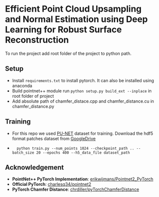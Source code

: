 # Efficient Point Cloud Upsampling and Normal Estimation using Deep Learning for Robust Surface Reconstruction

To run the project add root folder of the project to python path.

## Setup
- Install ```requirements.txt``` to install pytorch. It can also be installed using anaconda
- Build pointnet++ module run ```python setup.py build_ext --inplace``` in root folder of project
- Add absolute path of chamfer_distace.cpp and chamfer_distance.cu in chamfer_distance.py

## Training

- For this repo we used [PU-NET](https://raw.githubusercontent.com/yulequan/PU-Net) dataset for training. Download the hdf5 format patches dataset from [GoogleDrive](https://drive.google.com/file/d/1wMtNGvliK_pUTogfzMyrz57iDb_jSQR8/view?usp=sharing)
- ```shell
    python train.py --num_points 1024 --checkpoint_path .. --batch_size 20 --epochs 400 --h5_data_file dataset_path
    ```

## Acknowledgement
- **PointNet++ PyTorch Implementation**: [erikwijmans/Pointnet2_PyTorch](https://github.com/erikwijmans/Pointnet2_PyTorch)
- **Official PyTorch**: [charlesq34/pointnet2](https://github.com/charlesq34/pointnet2)
- **PyTorch Chamfer Distance**: [chrdiller/pyTorchChamferDistance](https://github.com/chrdiller/pyTorchChamferDistance)
